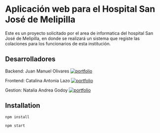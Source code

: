 
# Aplicación web para el Hospital San José de Melipilla


Este es un proyecto solicitado por el area de informatica del hospital San José de Melipilla, en donde se realizará un sistema que registe las colaciones para los funcionarios de esta institución.




## Desarrolladores

Backend: Juan Manuel Olivares [![portfolio](https://img.shields.io/badge/my_portfolio-000?style=for-the-badge&logo=ko-fi&logoColor=white)](https://github.com/JuanOlivares97)

Frontend: Catalina Antonia Lazo
[![portfolio](https://img.shields.io/badge/my_portfolio-000?style=for-the-badge&logo=ko-fi&logoColor=white)](https://github.com/CataLazo)

Gestion: Natalia Andrea Godoy
[![portfolio](https://img.shields.io/badge/my_portfolio-000?style=for-the-badge&logo=ko-fi&logoColor=white)](https://github.com/NataliaGodoy28)

## Installation

```bash
npm install 
```

```bash
npm start
```
